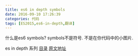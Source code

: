 ```yaml
---
title: es6 in depth symbols
date: 2016-09-10 17:26:39
categories: 代码
tags: [ES2015,es6-in-depth,翻译]
---
```


什么是es6 symbols?
symbols不是符号.
不是在你代码中的小图片.

es in depth 系列 [目录](/2016/09/10/es6-in-depth-content/) [原文地址](https://hacks.mozilla.org/category/es6-in-depth/)